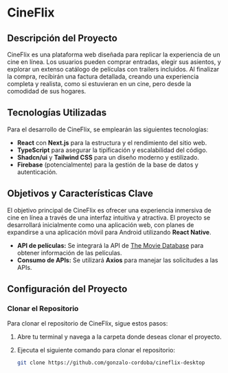 # CineFlix

## Descripción del Proyecto

CineFlix es una plataforma web diseñada para replicar la experiencia de un cine en línea. Los usuarios pueden comprar entradas, elegir sus asientos, y explorar un extenso catálogo de películas con trailers incluidos. Al finalizar la compra, recibirán una factura detallada, creando una experiencia completa y realista, como si estuvieran en un cine, pero desde la comodidad de sus hogares.

## Tecnologías Utilizadas

Para el desarrollo de CineFlix, se emplearán las siguientes tecnologías:

- **React** con **Next.js** para la estructura y el rendimiento del sitio web.
- **TypeScript** para asegurar la tipificación y escalabilidad del código.
- **Shadcn/ui** y **Tailwind CSS** para un diseño moderno y estilizado.
- **Firebase** (potencialmente) para la gestión de la base de datos y autenticación.

## Objetivos y Características Clave

El objetivo principal de CineFlix es ofrecer una experiencia inmersiva de cine en línea a través de una interfaz intuitiva y atractiva. El proyecto se desarrollará inicialmente como una aplicación web, con planes de expandirse a una aplicación móvil para Android utilizando **React Native**.

- **API de películas:** Se integrará la API de [The Movie Database](https://developer.themoviedb.org/docs/getting-started) para obtener información de las películas.
- **Consumo de APIs:** Se utilizará **Axios** para manejar las solicitudes a las APIs.

## Configuración del Proyecto

### Clonar el Repositorio

Para clonar el repositorio de CineFlix, sigue estos pasos:

1. Abre tu terminal y navega a la carpeta donde deseas clonar el proyecto.
2. Ejecuta el siguiente comando para clonar el repositorio:

   ```bash
   git clone https://github.com/gonzalo-cordoba/cineflix-desktop
   ```
